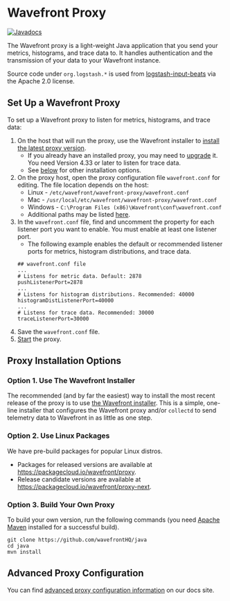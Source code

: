 # Wavefront Proxy
[![Javadocs](http://javadoc.io/badge/com.wavefront/proxy.svg)](http://javadoc.io/doc/com.wavefront/proxy)

The Wavefront proxy is a light-weight Java application that you send your metrics, histograms, and trace data to. It handles authentication and the transmission of your data to your Wavefront instance.

Source code under `org.logstash.*` is used from [logstash-input-beats](https://github.com/logstash-plugins/logstash-input-beats) via the Apache 2.0 license.


## Set Up a Wavefront Proxy
To set up a Wavefront proxy to listen for metrics, histograms, and trace data:
1.  On the host that will run the proxy, use the Wavefront installer to [install the latest proxy version](http://docs.wavefront.com/proxies_installing.html##proxy-installation).
    * If you already have an installed proxy, you may need to [upgrade](http://docs.wavefront.com/proxies_installing.html#upgrading-a-proxy) it. You need Version 4.33 or later to listen for trace data.
    * See [below](#proxy-installation-options) for other installation options.
2. On the proxy host, open the proxy configuration file `wavefront.conf` for editing. The file location depends on the host:
    * Linux - `/etc/wavefront/wavefront-proxy/wavefront.conf` 
    * Mac - `/usr/local/etc/wavefront/wavefront-proxy/wavefront.conf`
    * Windows - `C:\Program Files (x86)\Wavefront\conf\wavefront.conf`
    * Additional paths may be listed [here](http://docs.wavefront.com/proxies_configuring.html#paths).
3. In the `wavefront.conf` file, find and uncomment the property for each listener port you want to enable. You must enable at least one listener port. 
    * The following example enables the default or recommended listener ports for metrics, histogram distributions, and trace data.  
    ```
    ## wavefront.conf file
    ...
    # Listens for metric data. Default: 2878
    pushListenerPort=2878
    ...
    # Listens for histogram distributions. Recommended: 40000
    histogramDistListenerPort=40000
    ...
    # Listens for trace data. Recommended: 30000
    traceListenerPort=30000
    ```
4. Save the `wavefront.conf` file.
5. [Start](http://docs.wavefront.com/proxies_installing.html###starting-and-stopping-a-proxy) the proxy.

## Proxy Installation Options

### Option 1. Use The Wavefront Installer

The recommended (and by far the easiest) way to install the most recent release of the proxy is to use [the Wavefront installer](https://docs.wavefront.com/proxies_installing.html##proxy-installation). This is a simple, one-line installer that configures the Wavefront proxy and/or `collectd` to send telemetry data to Wavefront in as little as one step.

### Option 2. Use Linux Packages

We have pre-build packages for popular Linux distros. 
* Packages for released versions are available at https://packagecloud.io/wavefront/proxy. 
* Release candidate versions are available at https://packagecloud.io/wavefront/proxy-next.

### Option 3. Build Your Own Proxy

To build your own version, run the following commands (you need [Apache Maven](https://maven.apache.org) installed for a successful build).

```
git clone https://github.com/wavefrontHQ/java
cd java
mvn install
```

## Advanced Proxy Configuration

You can find [advanced proxy configuration information](https://docs.wavefront.com/proxies_configuring.html) on our docs site.
